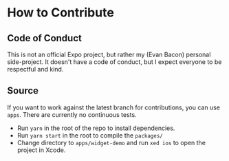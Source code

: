 # How to Contribute

## Code of Conduct

This is not an official Expo project, but rather my (Evan Bacon) personal side-project. It doesn't have a code of conduct, but I expect everyone to be respectful and kind.

## Source

If you want to work against the latest branch for contributions, you can use `apps`. There are currently no continuous tests.

- Run `yarn` in the root of the repo to install dependencies.
- Run `yarn start` in the root to compile the `packages/`
- Change directory to `apps/widget-demo` and run `xed ios` to open the project in Xcode.

